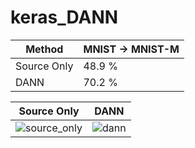 # keras_DANN
| Method | MNIST -> MNIST-M  |
| ------ | ----------------- |
| Source Only | 48.9 % | 
| DANN        | 70.2 % |

| Source Only | DANN |
| ----------- | ---- |
|![source_only](https://user-images.githubusercontent.com/36182771/76483235-d4022a00-6459-11ea-8f86-f708af709ec9.jpg)| ![dann](https://user-images.githubusercontent.com/36182771/76483232-d2d0fd00-6459-11ea-989e-112079975931.jpg) |
